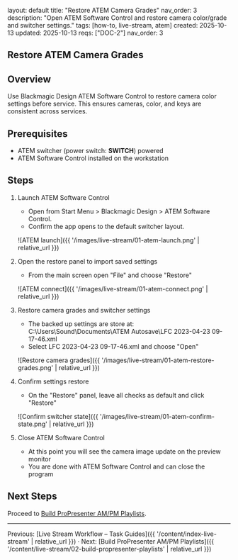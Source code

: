 layout: default
title: "Restore ATEM Camera Grades"
nav_order: 3
description: "Open ATEM Software Control and restore camera color/grade and switcher settings."
tags: [how-to, live-stream, atem]
created: 2025-10-13
updated: 2025-10-13
reqs: ["DOC-2"]
nav_order: 3

## Restore ATEM Camera Grades

## Overview

Use Blackmagic Design ATEM Software Control to restore camera color settings before service. This ensures cameras, color, and keys are consistent across services.

## Prerequisites

- ATEM switcher (power switch: **SWITCH**) powered
- ATEM Software Control installed on the workstation

## Steps

1) Launch ATEM Software Control
   - Open from Start Menu > Blackmagic Design > ATEM Software Control.
   - Confirm the app opens to the default switcher layout.

   ![ATEM launch]({{ '/images/live-stream/01-atem-launch.png' | relative_url }})

2) Open the restore panel to import saved settings
   - From the main screen open "File" and choose "Restore"

   ![ATEM connect]({{ '/images/live-stream/01-atem-connect.png' | relative_url }})

3) Restore camera grades and switcher settings
   - The backed up settings are store at: C:\Users\Sound\Documents\ATEM Autosave\LFC 2023-04-23 09-17-46.xml
   - Select LFC 2023-04-23 09-17-46.xml and choose "Open"

   ![Restore camera grades]({{ '/images/live-stream/01-atem-restore-grades.png' | relative_url }})

4) Confirm settings restore
   - On the "Restore" panel, leave all checks as default and click "Restore"

   ![Confirm switcher state]({{ '/images/live-stream/01-atem-confirm-state.png' | relative_url }})

5) Close ATEM Software Control
   - At this point you will see the camera image update on the preview monitor
   - You are done with ATEM Software Control and can close the program

## Next Steps

Proceed to [Build ProPresenter AM/PM Playlists](02-build-propresenter-playlists.md).

---

Previous: [Live Stream Workflow – Task Guides]({{ '/content/index-live-stream' | relative_url }}) · Next: [Build ProPresenter AM/PM Playlists]({{ '/content/live-stream/02-build-propresenter-playlists' | relative_url }})
